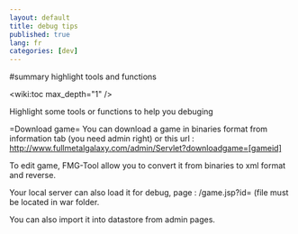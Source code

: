 ```yaml
---
layout: default
title: debug tips
published: true
lang: fr
categories: [dev]
---
```

#summary highlight tools and functions

<wiki:toc max_depth="1" />

Highlight some tools or functions to help you debuging

=Download game=
You can download a game in binaries format from information tab (you need admin right) or this url :
http://www.fullmetalgalaxy.com/admin/Servlet?downloadgame=[gameid]

To edit game, FMG-Tool allow you to convert it from binaries to xml format and reverse.

Your local server can also load it for debug, page : /game.jsp?id=<path to binaries file> (file must be located in war folder.

You can also import it into datastore from admin pages.

